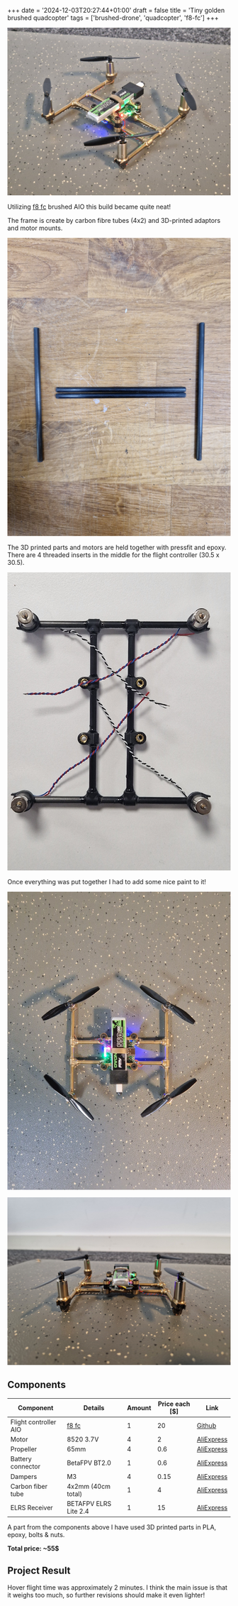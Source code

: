 +++
date = '2024-12-03T20:27:44+01:00'
draft = false
title = 'Tiny golden brushed quadcopter'
tags = ['brushed-drone', 'quadcopter', 'f8-fc']
+++

![Overview](resources/overview.jpg)

Utilizing [f8 fc](/dronebuilds/posts/f8-fc/) brushed AIO this build became quite neat!

The frame is create by carbon fibre tubes (4x2) and 3D-printed adaptors and motor mounts.

![Build 1](resources/build1.jpg)

The 3D printed parts and motors are held together with pressfit and epoxy. There are 4 threaded inserts in the middle for the flight controller (30.5 x 30.5).

![Build 2](resources/build2.jpg)

Once everything was put together I had to add some nice paint to it!

![Done 1](resources/done1.jpg)

![Done 2](resources/done2.jpg)



## Components
| Component | Details | Amount | Price each \[$\] | Link |
| --- | --- | --- | --- | --- |
| Flight controller AIO |[f8 fc](/dronebuilds/posts/f8-fc/) | 1 | 20 | [Github](https://github.com/victorhook/f8-fc) |
| Motor | 8520 3.7V | 4 | 2 | [AliExpress](https://vi.aliexpress.com/item/1005007165353286.html?spm=a2g0o.order_list.order_list_main.78.582a1802I4FhN9&gatewayAdapt=glo2vnm) |
| Propeller | 65mm | 4 |0.6 | [AliExpress](https://vi.aliexpress.com/item/4000571823620.html?spm=a2g0o.order_list.order_list_main.53.582a1802I4FhN9&gatewayAdapt=glo2vnm) |
| Battery connector | BetaFPV BT2.0 | 1 | 0.6 | [AliExpress](https://vi.aliexpress.com/item/1005007308458694.html?spm=a2g0o.order_list.order_list_main.58.582a1802I4FhN9&gatewayAdapt=glo2vnm) |
| Dampers | M3 | 4 | 0.15 | [AliExpress](https://vi.aliexpress.com/item/4000712868621.html?spm=a2g0o.order_list.order_list_main.73.582a1802I4FhN9&gatewayAdapt=glo2vnm) |
| Carbon fiber tube | 4x2mm (40cm total) | 1 | 4 | [AliExpress](https://vi.aliexpress.com/item/1005002705392095.html?spm=a2g0o.order_list.order_list_main.88.582a1802I4FhN9&gatewayAdapt=glo2vnm) |
| ELRS Receiver | BETAFPV ELRS Lite 2.4 | 1 | 15 | [AliExpress](https://vi.aliexpress.com/item/1005007199321665.html?spm=a2g0o.productlist.main.23.12bekzxKkzxKC8&algo_pvid=50cdbd9e-af1e-4d62-ae06-abf64c2148a9&algo_exp_id=50cdbd9e-af1e-4d62-ae06-abf64c2148a9-11&pdp_npi=4%40dis%21SEK%21113.73%21113.73%21%21%2110.13%2110.13%21%40211b61ae17331657040922226ee6fa%2112000039779575037%21sea%21SE%211717688001%21X&curPageLogUid=YneHaVrJTtji&utparam-url=scene%3Asearch%7Cquery_from%3A) |

A part from the components above I have used 3D printed parts in PLA, epoxy, bolts & nuts.

**Total price: ~55$**

## Project Result
Hover flight time was approximately 2 minutes. I think the main issue is that it weighs too much, so further revisions should make it even lighter!